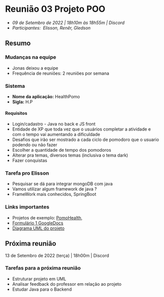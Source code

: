 # Reunião 03 Projeto POO

- _09 de Setembro de 2022 | 18h10m às 18h55m | Discord_
- _Participantes:  Elisson, Renêr, Gledson_

## Resumo

### Mudanças na equipe

- Jonas deixou a equipe
- Frequência de reuniões: 2 reuniões por semana

### Sistema

- **Nome da aplicação:** HealthPomo
- **Sigla:** H.P

#### Requisitos

- Login/cadastro - Java no back e JS front
- Entidade de XP que toda vez que o usuários completar a atividade e com o tempo vai aumentando a dificuldade
- Desafios que irão ser mostrado a cada ciclo de pomodoro que o usuario podendo ou não fazer
- Escolher a quantidade de tempo dos pomodoros
- Alterar pra temas, diversos temas (inclusiva o tema dark)
- Fazer conquistas

### Tarefa pro Elisson

- Pesquisar se dá para integrar mongoDB com java
- Vamos utilizar algum framework de java ?
- FrameWork mais conhecidos, SpringBoot

### Links importantes

- Projetos de exemplo: [PomoHealth](https://github.com/viniciusbe/pomohealth),
- [Formulário 1 GoogleDocs](https://docs.google.com/document/d/156kKiYhpPSgf4c8D-K2KWuZ7ebCBQNWj0NHmtY8TjCo/edit?usp=sharing)
- [Diagrama UML do projeto](https://lucid.app/lucidchart/a88cd96d-4fdb-4939-a1f5-dca417ad2c03/edit?beaconFlowId=44D5BB4E8961D262&invitationId=inv_b87924fc-3277-47b9-9772-3a3239fdb973&page=0_0#)
  
## Próxima reunião

13 de Setembro de 2022 (terça) | 18h00m | Discord

### Tarefas para a próxima reunião

- Estruturar projeto em UML
- Analisar feedback do professor em relação ao projeto
- Estudar Java para o Backend
